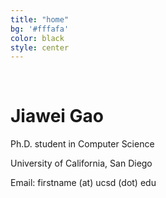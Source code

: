 ```yaml
---
title: "home"
bg: '#fffafa'
color: black
style: center
---
```


<div class="face">
</div>


<br>

# **Jiawei Gao**


Ph.D. student in Computer Science

University of California, San Diego


Email: firstname (at) ucsd (dot) edu
